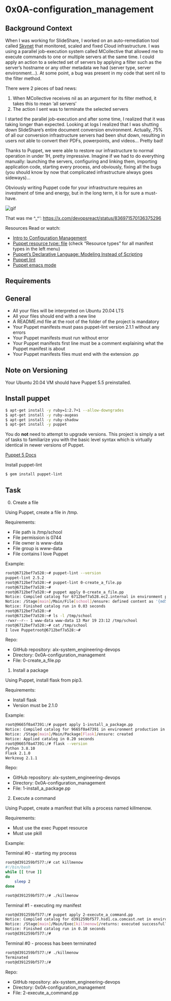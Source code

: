 # 0x0A-configuration_management

## Background Context

When I was working for SlideShare, I worked on an auto-remediation tool called [Skynet](https://engineering.linkedin.com/slideshare/skynet-project-_-monitor-scale-and-auto-heal-system-cloud) that monitored, scaled and fixed Cloud infrastructure. I was using a parallel job-execution system called MCollective that allowed me to execute commands to one or multiple servers at the same time. I could apply an action to a selected set of servers by applying a filter such as the server’s hostname or any other metadata we had (server type, server environment…). At some point, a bug was present in my code that sent nil to the filter method.

There were 2 pieces of bad news:

1. When MCollective receives nil as an argument for its filter method, it takes this to mean ‘all servers’
2. The action I sent was to terminate the selected servers

I started the parallel job-execution and after some time, I realized that it was taking longer than expected. Looking at logs I realized that I was shutting down SlideShare’s entire document conversion environment. Actually, 75% of all our conversion infrastructure servers had been shut down, resulting in users not able to convert their PDFs, powerpoints, and videos… Pretty bad!

Thanks to Puppet, we were able to restore our infrastructure to normal operation in under 1H, pretty impressive. Imagine if we had to do everything manually: launching the servers, configuring and linking them, importing application code, starting every process, and obviously, fixing all the bugs (you should know by now that complicated infrastructure always goes sideways)…

Obviously writing Puppet code for your infrastructure requires an investment of time and energy, but in the long term, it is for sure a must-have.

![gif]()

That was me ^_^‘: https://x.com/devopsreact/status/836971570136375296

Resources
Read or watch:

+ [Intro to Configuration Management](https://www.digitalocean.com/community/tutorials/an-introduction-to-configuration-management)
+ [Puppet resource type: file](https://www.puppet.com/docs/puppet/5.5/types/file.html) (check “Resource types” for all manifest types in the left menu)
+ [Puppet’s Declarative Language: Modeling Instead of Scripting](https://www.puppet.com/blog)
+ [Puppet lint](http://puppet-lint.com)
+ [Puppet emacs mode](http://puppet-lint.com)

## Requirements

## General
+ All your files will be interpreted on Ubuntu 20.04 LTS
+ All your files should end with a new line
+ A README.md file at the root of the folder of the project is mandatory
+ Your Puppet manifests must pass puppet-lint version 2.1.1 without any errors
+ Your Puppet manifests must run without error
+ Your Puppet manifests first line must be a comment explaining what the Puppet manifest is about
+ Your Puppet manifests files must end with the extension .pp

## Note on Versioning

Your Ubuntu 20.04 VM should have Puppet 5.5 preinstalled.

## Install puppet

```bash
$ apt-get install -y ruby=1:2.7+1 --allow-downgrades
$ apt-get install -y ruby-augeas
$ apt-get install -y ruby-shadow
$ apt-get install -y puppet
```

You do **not** need to attempt to upgrade versions. This project is simply a set of tasks to familiarize you with the basic level syntax which is virtually identical in newer versions of Puppet.

[Puppet 5 Docs](https://www.puppet.com/docs/puppet/5.5/puppet_index.html)

Install puppet-lint

```bash
$ gem install puppet-lint
```

## Task

0. Create a file

Using Puppet, create a file in /tmp.

Requirements:

+ File path is /tmp/school
+ File permission is 0744
+ File owner is www-data
+ File group is www-data
+ File contains I love Puppet

Example:

```bash
root@6712bef7a528:~# puppet-lint --version
puppet-lint 2.5.2
root@6712bef7a528:~# puppet-lint 0-create_a_file.pp
root@6712bef7a528:~# 
root@6712bef7a528:~# puppet apply 0-create_a_file.pp
Notice: Compiled catalog for 6712bef7a528.ec2.internal in environment production in 0.04 seconds
Notice: /Stage[main]/Main/File[school]/ensure: defined content as '{md5}f1b70c2a42a98d82224986a612400db9'
Notice: Finished catalog run in 0.03 seconds
root@6712bef7a528:~#
root@6712bef7a528:~# ls -l /tmp/school
-rwxr--r-- 1 www-data www-data 13 Mar 19 23:12 /tmp/school
root@6712bef7a528:~# cat /tmp/school
I love Puppetroot@6712bef7a528:~#
```

Repo:

+ GitHub repository: alx-system_engineering-devops
+ Directory: 0x0A-configuration_management
+ File: 0-create_a_file.pp

1. Install a package

Using Puppet, install flask from pip3.

Requirements:

+ Install flask
+ Version must be 2.1.0

Example:

```bash
root@9665f0a47391:/# puppet apply 1-install_a_package.pp
Notice: Compiled catalog for 9665f0a47391 in environment production in 0.14 seconds
Notice: /Stage[main]/Main/Package[Flask]/ensure: created
Notice: Applied catalog in 0.20 seconds
root@9665f0a47391:/# flask --version
Python 3.8.10
Flask 2.1.0
Werkzeug 2.1.1
```

Repo:

+ GitHub repository: alx-system_engineering-devops
+ Directory: 0x0A-configuration_management
+ File: 1-install_a_package.pp

2. Execute a command

Using Puppet, create a manifest that kills a process named killmenow.

Requirements:

+ Must use the exec Puppet resource
+ Must use pkill

Example:

Terminal #0 - starting my process

```bash
root@d391259bf577:/# cat killmenow
#!/bin/bash
while [[ true ]]
do
    sleep 2
done

root@d391259bf577:/# ./killmenow
```

Terminal #1 - executing my manifest

```bash
root@d391259bf577:/# puppet apply 2-execute_a_command.pp
Notice: Compiled catalog for d391259bf577.hsd1.ca.comcast.net in environment production in 0.01 seconds
Notice: /Stage[main]/Main/Exec[killmenow]/returns: executed successfully
Notice: Finished catalog run in 0.10 seconds
root@d391259bf577:/#
```

Terminal #0 - process has been terminated

```bash
root@d391259bf577:/# ./killmenow
Terminated
root@d391259bf577:/#
```

Repo:

+ GitHub repository: alx-system_engineering-devops
+ Directory: 0x0A-configuration_management
+ File: 2-execute_a_command.pp
